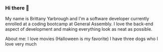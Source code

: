 ### Hi there 👋

My name is Brittany Yarbrough and I'm a software developer currently enrolled at a coding bootcamp at General Assembly. I love the back-end aspect of development and making everything look as neat as possible. 

About me:
I love movies (Halloween is my favorite)
I have three dogs who I love very much




<!--
**brittmyar/brittmyar** is a ✨ _special_ ✨ repository because its `README.md` (this file) appears on your GitHub profile.

Here are some ideas to get you started:

- 🔭 I’m currently working on ...
- 🌱 I’m currently learning ...
Python
- 👯 I’m looking to collaborate on ...
- 🤔 I’m looking for help with ...
- 💬 Ask me about ...
- 📫 How to reach me: ...
- 😄 Pronouns: ...
- ⚡ Fun fact: ...
-->

